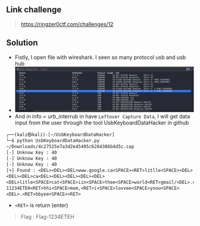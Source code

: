 ## Link challenge 
> https://ringzer0ctf.com/challenges/12
## Solution 
- Fistly, I open file with wireshark. I seen so many protocol usb and usb hub
- ![image](image/8.PNG)
- And in info = urb_interrub in have `Leftover Capture Data`, I will get data input from the user through the tool UsbKeyboardDataHacker in github
```
┌──(kali㉿kali)-[~/UsbKeyboardDataHacker]
└─$ python UsbKeyboardDataHacker.py ~/Downloads/4c27525e7a3d2e45495c6284386b4d5c.cap
[-] Unknow Key : 40
[-] Unknow Key : 40
[-] Unknow Key : 40
[+] Found : <DEL><DEL><DEL>www.google.ca<SPACE><RET>litlle<SPACE><DEL><DEL><DEL>ca<DEL><DEL><DEL><DEL><DEL><DEL>litle<SPACE>cat<SPACE>iin<SPACE>thee<SPACE>world<RET>gmail/<DEL>.coom<RET>challengegmaail.coom<RET>Flag-11234ETEH<RET>hhi<SPACE>mom,<RET>i<SPACE>lovvee<SPACE>yoou<SPACE><DEL>.<RET>bbyee<SPACE><RET>

```
- `<RET>` is return (enter)
> Flag : Flag-1234ETEH